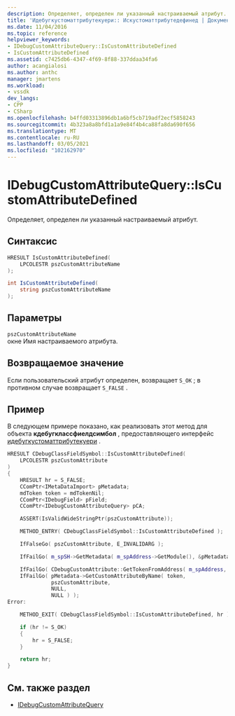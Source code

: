 ```yaml
---
description: Определяет, определен ли указанный настраиваемый атрибут.
title: 'Идебугкустоматтрибутекуери:: Искустоматтрибутедефинед | Документация Майкрософт'
ms.date: 11/04/2016
ms.topic: reference
helpviewer_keywords:
- IDebugCustomAttributeQuery::IsCustomAttributeDefined
- IsCustomAttributeDefined
ms.assetid: c7425db6-4347-4f69-8f88-337ddaa34fa6
author: acangialosi
ms.author: anthc
manager: jmartens
ms.workload:
- vssdk
dev_langs:
- CPP
- CSharp
ms.openlocfilehash: b4ffd03313896db1a6bf5cb719adf2ecf5858243
ms.sourcegitcommit: 4b323a8a8bfd1a1a9e84f4b4ca88fa8da690f656
ms.translationtype: MT
ms.contentlocale: ru-RU
ms.lasthandoff: 03/05/2021
ms.locfileid: "102162970"
---
```

# <a name="idebugcustomattributequeryiscustomattributedefined"></a>IDebugCustomAttributeQuery::IsCustomAttributeDefined
Определяет, определен ли указанный настраиваемый атрибут.

## <a name="syntax"></a>Синтаксис

```cpp
HRESULT IsCustomAttributeDefined(
    LPCOLESTR pszCustomAttributeName
);
```

```csharp
int IsCustomAttributeDefined(
    string pszCustomAttributeName
);
```

## <a name="parameters"></a>Параметры
`pszCustomAttributeName`\
окне Имя настраиваемого атрибута.

## <a name="return-value"></a>Возвращаемое значение
Если пользовательский атрибут определен, возвращает `S_OK` ; в противном случае возвращает `S_FALSE` .

## <a name="example"></a>Пример
В следующем примере показано, как реализовать этот метод для объекта **кдебугклассфиелдсимбол** , предоставляющего интерфейс [идебугкустоматтрибутекуери](../../../extensibility/debugger/reference/idebugcustomattributequery.md) .

```cpp
HRESULT CDebugClassFieldSymbol::IsCustomAttributeDefined(
    LPCOLESTR pszCustomAttribute
)
{
    HRESULT hr = S_FALSE;
    CComPtr<IMetaDataImport> pMetadata;
    mdToken token = mdTokenNil;
    CComPtr<IDebugField> pField;
    CComPtr<IDebugCustomAttributeQuery> pCA;

    ASSERT(IsValidWideStringPtr(pszCustomAttribute));

    METHOD_ENTRY( CDebugClassFieldSymbol::IsCustomAttributeDefined );

    IfFalseGo( pszCustomAttribute, E_INVALIDARG );

    IfFailGo( m_spSH->GetMetadata( m_spAddress->GetModule(), &pMetadata ) );

    IfFailGo( CDebugCustomAttribute::GetTokenFromAddress( m_spAddress, &token) );
    IfFailGo( pMetadata->GetCustomAttributeByName( token,
              pszCustomAttribute,
              NULL,
              NULL ) );
Error:

    METHOD_EXIT( CDebugClassFieldSymbol::IsCustomAttributeDefined, hr );

    if (hr != S_OK)
    {
        hr = S_FALSE;
    }

    return hr;
}
```

## <a name="see-also"></a>См. также раздел
- [IDebugCustomAttributeQuery](../../../extensibility/debugger/reference/idebugcustomattributequery.md)
